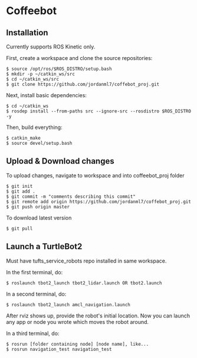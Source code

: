 # Coffeebot

## Installation

Currently supports ROS Kinetic only.

First, create a workspace and clone the source repositories:
```
$ source /opt/ros/$ROS_DISTRO/setup.bash
$ mkdir -p ~/catkin_ws/src
$ cd ~/catkin_ws/src
$ git clone https://github.com/jordanml7/coffebot_proj.git
```

Next, install basic dependencies:
```
$ cd ~/catkin_ws
$ rosdep install --from-paths src --ignore-src --rosdistro $ROS_DISTRO -y
```

Then, build everything:
```
$ catkin_make
$ source devel/setup.bash
```


## Upload & Download changes

To upload changes, navigate to workspace and into coffeebot_proj folder
```
$ git init
$ git add .
$ git commit -m "comments describing this commit"
$ git remote add origin https://github.com/jordanml7/coffebot_proj.git
$ git push origin master
```

To download latest version
```
$ git pull
```


## Launch a TurtleBot2

Must have tufts_service_robots repo installed in same workspace.

In the first terminal, do:

```
$ roslaunch tbot2_launch tbot2_lidar.launch OR tbot2.launch
```

In a second terminal, do:

```
$ roslaunch tbot2_launch amcl_navigation.launch
```

After rviz shows up, provide the robot's initial location. Now you can launch any app or node you wrote which moves the robot around.

In a third terminal, do:
```
$ rosrun [folder containing node] [node name], like...
$ rosrun navigation_test navigation_test
```



